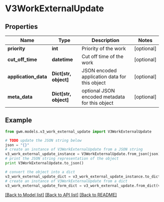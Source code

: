 # V3WorkExternalUpdate


## Properties
Name | Type | Description | Notes
------------ | ------------- | ------------- | -------------
**priority** | **int** | Priority of the work | [optional] 
**cut_off_time** | **datetime** | Cut off time of the work | [optional] 
**application_data** | **Dict[str, object]** | JSON encoded application data for this object | [optional] 
**meta_data** | **Dict[str, object]** | optional JSON encoded metadata for this object | [optional] 

## Example

```python
from gwm.models.v3_work_external_update import V3WorkExternalUpdate

# TODO update the JSON string below
json = "{}"
# create an instance of V3WorkExternalUpdate from a JSON string
v3_work_external_update_instance = V3WorkExternalUpdate.from_json(json)
# print the JSON string representation of the object
print V3WorkExternalUpdate.to_json()

# convert the object into a dict
v3_work_external_update_dict = v3_work_external_update_instance.to_dict()
# create an instance of V3WorkExternalUpdate from a dict
v3_work_external_update_form_dict = v3_work_external_update.from_dict(v3_work_external_update_dict)
```
[[Back to Model list]](../README.md#documentation-for-models) [[Back to API list]](../README.md#documentation-for-api-endpoints) [[Back to README]](../README.md)


